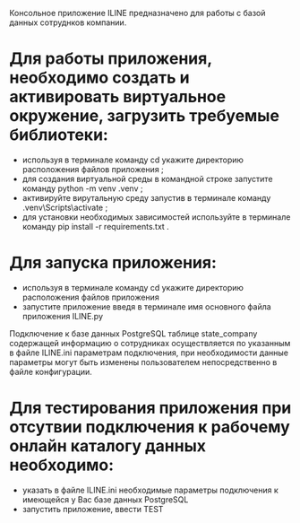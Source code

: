 Консольное приложение ILINE предназначено для работы с базой данных сотруднков компании.

Для работы приложения, необходимо создать и активировать виртуальное окружение, загрузить требуемые библиотеки:
===============================================================================================================
- используя в терминале команду cd укажите директорию расположения файлов приложения ;
- для создания виртуальной среды в командной строке запустите команду python -m venv .venv ;
- активируйте вирутальную среду запустив в терминале команду .venv\Scripts\activate ;
- для установки необходимых зависимостей используйте в терминале команду pip install -r requirements.txt .


Для запуска приложения:
===============================================================================================================
- используя в терминале команду cd укажите директорию расположения файлов приложения
- запустите приложение введя в терминале имя основного файла приложения ILINE.py


Подключение к базе данных PostgreSQL таблице state_company содержащей информацию о сотрудниках осуществляется
по указанным в файле ILINE.ini параметрам подключения, при необходимости данные параметры могут быть изменены пользователем
непосредственно в файле конфигурации.

Для тестирования приложения при отсутвии подключения к рабочему онлайн каталогу данных необходимо:
===============================================================================================================
-  указать в файле ILINE.ini необходимые параметры подключения к имеющейся у Вас базе данных PostgreSQL
-  запустить приложение, ввести TEST



